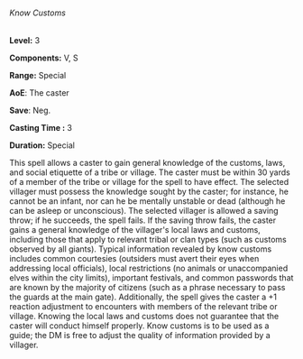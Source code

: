 ###### Know Customs

**Level:** 3

**Components:** V, S

**Range:** Special

**AoE**: The caster

**Save**: Neg.

**Casting Time :** 3

**Duration:** Special

This spell allows a caster to gain general knowledge of the customs, laws, and social etiquette of a tribe or village. The caster must be within 30 yards of a member of the tribe or village for the spell to have effect. The selected villager must possess the knowledge sought by the caster; for instance, he cannot be an infant, nor can he be mentally unstable or dead (although he can be asleep or unconscious). The selected villager is allowed a saving throw; if he succeeds, the spell fails. If the saving throw fails, the caster gains a general knowledge of the villager's local laws and customs, including those that apply to relevant tribal or clan types (such as customs observed by all giants). Typical information revealed by know customs includes common courtesies (outsiders must avert their eyes when addressing local officials), local restrictions (no animals or unaccompanied elves within the city limits), important festivals, and common passwords that are known by the majority of citizens (such as a phrase necessary to pass the guards at the main gate). Additionally, the spell gives the caster a +1 reaction adjustment to encounters with members of the relevant tribe or village. Knowing the local laws and customs does not guarantee that the caster will conduct himself properly. Know customs is to be used as a guide; the DM is free to adjust the quality of information provided by a villager.